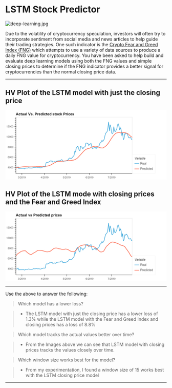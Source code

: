  # LSTM Stock Predictor

![deep-learning.jpg](Images/deep-learning.jpg)

Due to the volatility of cryptocurrency speculation, investors will often try to incorporate sentiment from social media and news articles to help guide their trading strategies. One such indicator is the [Crypto Fear and Greed Index (FNG)](https://alternative.me/crypto/fear-and-greed-index/) which attempts to use a variety of data sources to produce a daily FNG value for cryptocurrency. You have been asked to help build and evaluate deep learning models using both the FNG values and simple closing prices to determine if the FNG indicator provides a better signal for cryptocurrencies than the normal closing price data.

- - - 

## HV Plot of the LSTM model with just the closing price

![lstm_closing.png](Images/lstm_closing.png)

## HV Plot of the LSTM mode with closing prices and the Fear and Greed Index

![lstm_fng_closing.png](Images/lstm_fng_closing.png)

- - - 

Use the above to answer the following:

> Which model has a lower loss?  


> - The LSTM model with just the closing price has a lower loss of 1.3% while the LSTM model with the Fear and Greed Index and closing prices has a loss of 8.8%
  

> Which model tracks the actual values better over time?

> - From the Images above we can see that LSTM model with closing prices tracks the values closely over time.


> Which window size works best for the model?

> - From my experimentation, I found a window size of 15 works best with the LSTM closing price model

- - -



